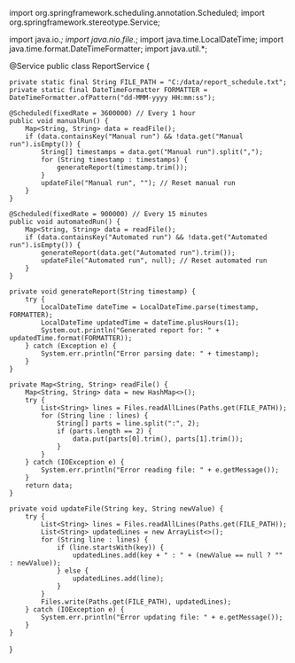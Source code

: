import org.springframework.scheduling.annotation.Scheduled;
import org.springframework.stereotype.Service;

import java.io.*;
import java.nio.file.*;
import java.time.LocalDateTime;
import java.time.format.DateTimeFormatter;
import java.util.*;

@Service
public class ReportService {

    private static final String FILE_PATH = "C:/data/report_schedule.txt";
    private static final DateTimeFormatter FORMATTER = DateTimeFormatter.ofPattern("dd-MMM-yyyy HH:mm:ss");

    @Scheduled(fixedRate = 3600000) // Every 1 hour
    public void manualRun() {
        Map<String, String> data = readFile();
        if (data.containsKey("Manual run") && !data.get("Manual run").isEmpty()) {
            String[] timestamps = data.get("Manual run").split(",");
            for (String timestamp : timestamps) {
                generateReport(timestamp.trim());
            }
            updateFile("Manual run", ""); // Reset manual run
        }
    }

    @Scheduled(fixedRate = 900000) // Every 15 minutes
    public void automatedRun() {
        Map<String, String> data = readFile();
        if (data.containsKey("Automated run") && !data.get("Automated run").isEmpty()) {
            generateReport(data.get("Automated run").trim());
            updateFile("Automated run", null); // Reset automated run
        }
    }

    private void generateReport(String timestamp) {
        try {
            LocalDateTime dateTime = LocalDateTime.parse(timestamp, FORMATTER);
            LocalDateTime updatedTime = dateTime.plusHours(1);
            System.out.println("Generated report for: " + updatedTime.format(FORMATTER));
        } catch (Exception e) {
            System.err.println("Error parsing date: " + timestamp);
        }
    }

    private Map<String, String> readFile() {
        Map<String, String> data = new HashMap<>();
        try {
            List<String> lines = Files.readAllLines(Paths.get(FILE_PATH));
            for (String line : lines) {
                String[] parts = line.split(":", 2);
                if (parts.length == 2) {
                    data.put(parts[0].trim(), parts[1].trim());
                }
            }
        } catch (IOException e) {
            System.err.println("Error reading file: " + e.getMessage());
        }
        return data;
    }

    private void updateFile(String key, String newValue) {
        try {
            List<String> lines = Files.readAllLines(Paths.get(FILE_PATH));
            List<String> updatedLines = new ArrayList<>();
            for (String line : lines) {
                if (line.startsWith(key)) {
                    updatedLines.add(key + " : " + (newValue == null ? "" : newValue));
                } else {
                    updatedLines.add(line);
                }
            }
            Files.write(Paths.get(FILE_PATH), updatedLines);
        } catch (IOException e) {
            System.err.println("Error updating file: " + e.getMessage());
        }
    }
}
